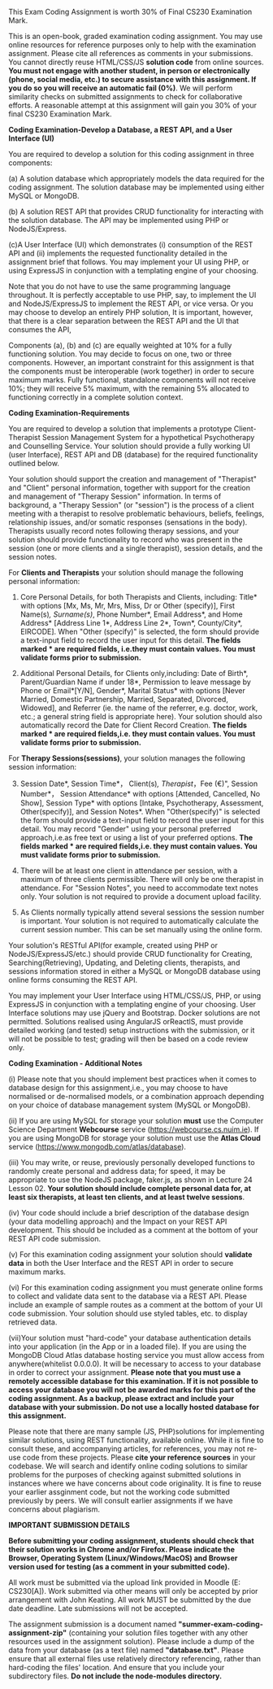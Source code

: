 This Exam Coding Assignment is worth 30% of Final CS230 Examination Mark.

This is an open-book, graded examination coding assignment. You may use online resources for reference purposes only to help with the examination assignment. Please cite all references as comments in your submissions. You cannot directly reuse HTML/CSS/JS **solution code** from online sources. **You must not engage with another student, in person or electronically (phone, social media, etc.) to secure assistance with this assignment. If you do so you will receive an automatic fail (0%)**. We will perform similarity checks on submitted assignments to check for collaborative efforts. A reasonable attempt at this assignment will gain you 30% of your final CS230 Examination Mark.
<br>

**Coding Examination-Develop a Database, a REST API, and a User Interface (UI)** 

You are required to develop a solution for this coding assignment in three components:

(a) A solution database which appropriately models the data required for the coding assignment. The solution database may be implemented using either MySQL or MongoDB.

(b) A solution REST API that provides CRUD functionality for interacting with the solution database. The API may be implemented using PHP or NodeJS/Express.

(c)A User Interface (UI) which demonstrates (i) consumption of the REST API and (ii) implements the requested functionality detailed in the assignment brief that follows. You may implement your UI using PHP, or using ExpressJS in conjunction with a templating engine of your choosing.

Note that you do not have to use the same programming language throughout. It is perfectly acceptable to use PHP, say, to implement the UI and NodeJS/ExpressJS to implement the REST API, or vice versa. Or you may choose to develop an entirely PHP solution, It is important, however, that there is a clear separation between the REST API and the UI that consumes the API,

Components (a), (b) and (c) are equally weighted at 10% for a fully functioning solution. You may decide to focus on one, two or three components. However, an important constraint for this assignment is that the components must be interoperable (work together) in order to secure maximum marks. Fully functional, standalone components will not receive 10%; they will receive 5% maximum, with the remaining 5% allocated to functioning correctly in a complete solution context.
<br>

**Coding Examination-Requirements**

You are required to develop a solution that implements a prototype Client-Therapist Session Management System for a hypothetical Psychotherapy and Counselling Service. Your solution should provide a fully working UI (user Interface), REST API and DB (database) for the required functionality outlined below.

Your solution should support the creation and management of "Therapist" and "Client" personal information, together with support for the creation and management of "Therapy Session" information. In terms of background, a "Therapy Session" (or "session") is the process of a client meeting with a therapist to resolve problematic behaviours, beliefs, feelings, relationship issues, and/or somatic responses (sensations in the body). Therapists usually record notes following therapy sessions, and your solution should provide functionality to record who was present in the session (one or more clients and a single therapist), session details, and the session notes.

For **Clients and Therapists** your solution should manage the following personal information: 

1. Core Personal Details, for both Therapists and Clients, including:
Title* with options [Mx, Ms, Mr, Mrs, Miss, Dr or Other (specify)], First Name(s)*, Surname(s)*, Phone Number*, Email Address*, and Home Address* [Address Line 1*, Address Line 2*, Town*, County/City*, EIRCODE]. When "Other (specify)" is selected, the form should provide a text-input field to record the user input for this detail. **The fields marked * are required fields, i.e.they must contain values. You must validate forms prior to submission.**

2. Additional Personal Details, for Clients only,including:
Date of Birth*, Parent/Guardian Name if under 18*, Permission to leave message by Phone or Email*[Y/N], Gender*, Marital Status* with options [Never Married, Domestic Partnership, Married, Separated, Divorced, Widowed], and Referrer (ie. the name of the referrer, e.g. doctor, work, etc.; a general string field is appropriate here). Your solution should also automatically record the Date for Client Record Creation. **The fields marked * are required fields,i.e. they must contain values. You must validate forms prior to submission.**

For **Therapy Sessions(sessions)**, your solution manages the following session information:

3. Session Date*, Session Time*， Client(s)*, Therapist*，Fee (€)", Session Number*，
Session Attendance* with options [Attended, Cancelled, No Show], Session Type* with options [Intake, Psychotherapy, Assessment, Other(specify)], and Session Notes*. When "Other(specify)" is selected the form should provide a text-input field to record the user input for this detail. You may record "Gender" using your personal preferred approach,i.e.as free text or using a list of your preferred options. **The fields marked * are required fields,i.e. they must contain values. You must validate forms prior to submission.**

4. There will be at least one client in attendance per session, with a maximum of three clients permissible. There will only be one therapist in attendance. For "Session Notes", you need to accommodate text notes only. Your solution is not required to provide a document upload facility.

5. As Clients normally typically attend several sessions the session number is important. Your solution is not required to automatically calculate the current session number. This can be set manually using the online form. 

Your solution's RESTful API(for example, created using PHP or NodeJS/ExpressJS/etc.) should provide CRUD functionality for Creating, Searching(Retrieving), Updating, and Deleting clients, therapists, and sessions information stored in either a MySQL or MongoDB database using online forms consuming the REST API.

You may implement your User Interface using HTML/CSS/JS, PHP, or using ExpressJS in conjunction with a templating engine of your choosing. User Interface solutions may use jQuery and Bootstrap. Docker solutions are not permitted. Solutions realised using AngularJS orReactlS, must provide detailed working (and tested) setup instructions with the submission, or it will not be possible to test; grading will then be based on a code review only.

**Coding Examination - Additional Notes**

(i) Please note that you should implement best practices when it comes to database design for this assignment,i.e., you may choose to have normalised or de-normalised models, or a combination approach depending on your choice of database management system (MySQL or MongoDB).

(ii) If you are using MySQL for storage your solution **must** use the Computer Science Department **Webcourse** service (https://webcourse.cs.nuim.ie). If you are using MongoDB for storage your solution must use the **Atlas Cloud** service (https://www.mongodb.com/atlas/database).

(iii) You may write, or reuse, previously personally developed functions to randomly create personal and address data; for speed, it may be appropriate to use the NodeJS package, faker.js, as shown in Lecture 24 Lesson 02. **Your solution should include complete personal data for, at least six therapists, at least ten clients, and at least twelve sessions**.

(iv) Your code should include a brief description of the database design (your data modelling approach) and the Impact on your REST API development. This should be included as a comment at the bottom of your REST API code submission.

(v) For this examination coding assignment your solution should **validate data** in both the User Interface and the REST API in order to secure maximum marks.

(vi) For this examination coding assignment you must generate online forms to collect and validate data sent to the database via a REST API. Please include an example of sample routes as a comment at the bottom of your Ul code submission. Your solution should use styled tables, etc. to display retrieved data.

(vii)Your solution must "hard-code" your database authentication details into your application (in the App or in a loaded file). If you are using the MongoDB Cloud Atlas database hosting service you must allow access from anywhere(whitelist 0.0.0.0). It will be necessary to access to your database in order to correct your assignment. **Please note that you must use a remotely accessible database for this examination. If it is not possible to access your database you will not be awarded marks for this part of the coding assignment. As a backup, please extract and include your database with your submission. Do not use a locally hosted database for this assignment.** 

Please note that there are many sample (JS, PHP)solutions for implementing similar solutions, using REST functionality, available online. While it is fine to consult these, and accompanying articles, for references, you may not re-use code from these projects. Please **cite your reference sources** in your codebase. We will search and identify online coding solutions to similar problems for the purposes of checking against submitted solutions in instances where we have concerns about code originality. It is fine to reuse your earlier assginment code, but not the working code submitted previously by peers. We will consult earlier assignments if we have concerns about plagiarism.
<br>

**IMPORTANT SUBMISSION DETAILS**

**Before submitting your coding assignment, students should check that their solution works in Chrome and/or Firefox. Please indicate the Browser, Operating System (Linux/Windows/MacOS) and Browser version used for testing (as a comment in your submitted code).**

All work must be submitted via the upload link provided in Moodle (E: CS230[A]). Work submitted via other means will only be accepted by prior arrangement with John Keating. All work MUST be submitted by the due date deadline. Late submissions will not be accepted.

The assignment submission is a document named **"summer-exam-coding-assignment-zip"** (containing your solution files together with any other resources used in the assignment solution). Please include a dump of the data from your database (as a text file) named **"database.txt"**. Please ensure that all external files use relatively directory referencing,  rather than 
 hard-coding the files' location. And ensure that you include your subdirectory files. **Do not include the node-modules directory.**